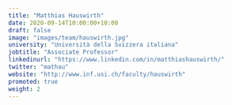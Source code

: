 ```yaml
---
title: "Matthias Hauswirth"
date: 2020-09-14T10:00:00+10:00
draft: false
image: "images/team/hauswirth.jpg"
university: "Università della Svizzera italiana"
jobtitle: "Associate Professor"
linkedinurl: "https://www.linkedin.com/in/matthiashauswirth/"
twitter: "mathau"
website: "http://www.inf.usi.ch/faculty/hauswirth"
promoted: true
weight: 2
---
```


